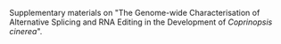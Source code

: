 Supplementary materials on "The Genome-wide Characterisation of Alternative Splicing and RNA Editing in the Development of <i>Coprinopsis cinerea</i>".
